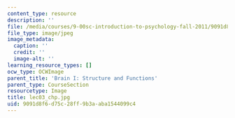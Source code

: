 ```yaml
---
content_type: resource
description: ''
file: /media/courses/9-00sc-introduction-to-psychology-fall-2011/9091d8f6d75c28ff9b3aaba1544099c4_lec03_chp.jpg
file_type: image/jpeg
image_metadata:
  caption: ''
  credit: ''
  image-alt: ''
learning_resource_types: []
ocw_type: OCWImage
parent_title: 'Brain I: Structure and Functions'
parent_type: CourseSection
resourcetype: Image
title: lec03_chp.jpg
uid: 9091d8f6-d75c-28ff-9b3a-aba1544099c4
---
```

